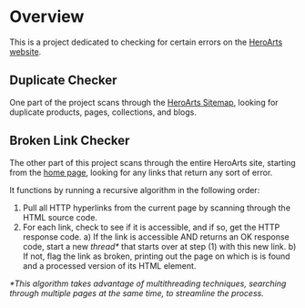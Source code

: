 # Overview

This is a project dedicated to checking for certain errors on the [HeroArts website](https://heroarts.com).


## Duplicate Checker

One part of the project scans through the [HeroArts Sitemap](https://heroarts.com/tools/sitemap), looking for duplicate products, pages, collections, and blogs.


## Broken Link Checker

The other part of this project scans through the entire HeroArts site, starting from the [home page](https://heroarts.com), looking for any links that return any sort of error.

It functions by running a recursive algorithm in the following order:
  1) Pull all HTTP hyperlinks from the current page by scanning through the HTML source code.
  2) For each link, check to see if it is accessible, and if so, get the HTTP response code.
      a) If the link is accessible AND returns an OK response code, start a new *thread\** that starts over at step (1) with this new link.
      b) If not, flag the link as broken, printing out the page on which is is found and a processed version of its HTML element.
     
*\*This algorithm takes advantage of multithreading techniques, searching through multiple pages at the same time, to streamline the process.*
